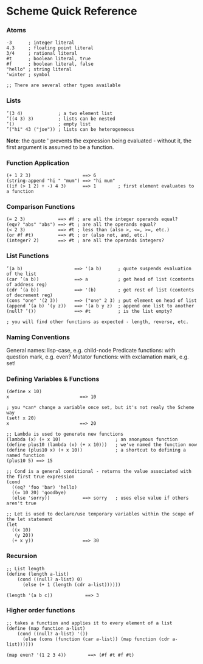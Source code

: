 Scheme Quick Reference
======================

### Atoms

    -3      ; integer literal
    4.3     ; floating point literal
    3/4     ; rational literal
    #t      ; boolean literal, true
    #f      ; boolean literal, false
    "hello" ; string literal
    'winter ; symbol

    ;; There are several other types available

### Lists

    ’(3 4)             ; a two element list
    ’((4 3) 3)         ; lists can be nested
    ’()                ; empty list
    ’("hi" 43 ("joe")) ; lists can be heterogeneous

**Note**: the quote ' prevents the expression being evaluated - without it, the first argument is assumed to be a function.

### Function Application

    (+ 1 2 3)                   ==> 6
    (string-append "hi " "mum") ==> "hi mum"
    ((if (> 1 2) + -) 4 3)      ==> 1        ; first element evaluates to a function

### Comparison Functions

    (= 2 3)            ==> #f ; are all the integer operands equal?
    (eqv? "abs" "abs") ==> #t ; are all the operands equal?
    (< 2 3)            ==> #t ; less than (also >, <=, >=, etc.)
    (or #f #t)         ==> #t ; or (also not, and, etc.)
    (integer? 2)       ==> #t ; are all the operands integers?

### List Functions

    ’(a b)                   ==> '(a b)      ; quote suspends evaluation of the list
    (car ’(a b))             ==> a           ; get head of list (contents of address reg)
    (cdr ’(a b))             ==> '(b)        ; get rest of list (contents of decrement reg)
    (cons "one" '(2 3))      ==> ("one" 2 3) ; put element on head of list
    (append ’(a b) ’(y z))   ==> '(a b y z)  ; append one list to another
    (null? ’())              ==> #t          ; is the list empty?

    ; you will find other functions as expected - length, reverse, etc.

### Naming Conventions

General names: lisp-case, e.g. child-node
Predicate functions: with question mark, e.g. even?
Mutator functions: with exclamation mark, e.g. set!

### Defining Variables & Functions

    (define x 10)
    x                          ==> 10

    ; you *can* change a variable once set, but it's not realy the Scheme way
    (set! x 20) 
    x                          ==> 20

    ;; Lambda is used to generate new functions
    (lambda (x) (+ x 10)                    ; an anonymous function
    (define plus10 (lambda (x) (+ x 10)))   ; we've named the function now
    (define (plus10 x) (+ x 10))            ; a shortcut to defining a named function
    (plus10 5) ==> 15

    ;; Cond is a general conditional - returns the value associated with the first true expression
    (cond 
      ((eq? 'foo 'bar) 'hello)
      ((= 10 20) 'goodbye)
      (else 'sorry))            ==> sorry   ; uses else value if others aren't true

    ;; Let is used to declare/use temporary variables within the scope of the let statement
    (let
      ((x 10)
       (y 20))
      (+ x y))                  ==> 30
  
### Recursion

    ;; List length
    (define (length a-list)
        (cond ((null? a-list) 0)
	      (else (+ 1 (length (cdr a-list))))))
	  
    (length '(a b c))            ==> 3

### Higher order functions

    ;; takes a function and applies it to every element of a list
    (define (map function a-list)
        (cond ((null? a-list) '())
	      (else (cons (function (car a-list)) (map function (cdr a-list))))))

    (map even? '(1 2 3 4))        ==> (#f #t #f #t)
